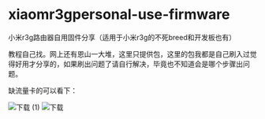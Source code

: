 # xiaomr3gpersonal-use-firmware
小米r3g路由器自用固件分享（适用于小米r3g的不死breed和开发板也有）

教程自己找。网上还有恩山一大堆，这里只提供包，这里的包我都是自己刷入过觉得好用才分享的，如果刷出问题了请自行解决，毕竟也不知道会是哪个步骤出问题。

缺流量卡的可以看下：

![下载 (1)](https://github.com/MSCNUAN/xiaomr3g-personal-use-firmware/assets/77392262/7d234aba-2d9b-41d4-976a-9c6fd086f201)
![下载](https://github.com/MSCNUAN/xiaomr3g-personal-use-firmware/assets/77392262/1415adb6-3b7d-481b-95d7-5084b1df10f6)
